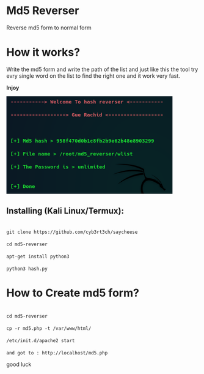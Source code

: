 # Md5 Reverser

Reverse md5 form to normal form

# How it works?

<p>Write the md5 form and write the path of the list and just like this the tool try evry single word on the list 
to find the right one and it work very fast. </p>



<b>Injoy</b>

![cheese](https://github.com/gpro000/md5-reverser/blob/main/Screenshot/Screenshot.png)

## Installing (Kali Linux/Termux):

```

git clone https://github.com/cyb3rt3ch/saycheese

cd md5-reverser

apt-get install python3

python3 hash.py

```
# How to Create md5 form?

```

cd md5-reverser

cp -r md5.php -t /var/www/html/

/etc/init.d/apache2 start

and got to : http://localhost/md5.php

```
good luck
